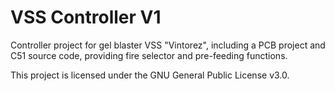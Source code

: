 # VSS Controller V1

Controller project for gel blaster VSS "Vintorez", including a PCB project and C51 source code, providing fire selector and pre-feeding functions.

This project is licensed under the GNU General Public License v3.0.
